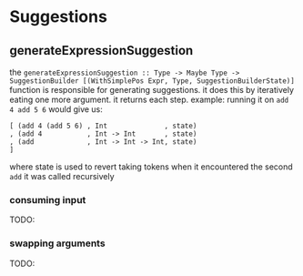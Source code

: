 # Suggestions

## generateExpressionSuggestion
the `generateExpressionSuggestion :: Type -> Maybe Type -> SuggestionBuilder [(WithSimplePos Expr, Type, SuggestionBuilderState)]` function is responsible for generating suggestions. 
it does this by iteratively eating one more argument. it returns each step.
example:
running it on `add 4 add 5 6`
would give us:
```
[ (add 4 (add 5 6) , Int              , state)
, (add 4           , Int -> Int       , state)
, (add             , Int -> Int -> Int, state)
]
```
where state is used to revert taking tokens
when it encountered the second `add` it was called recursively

### consuming input
TODO:
### swapping arguments
TODO: